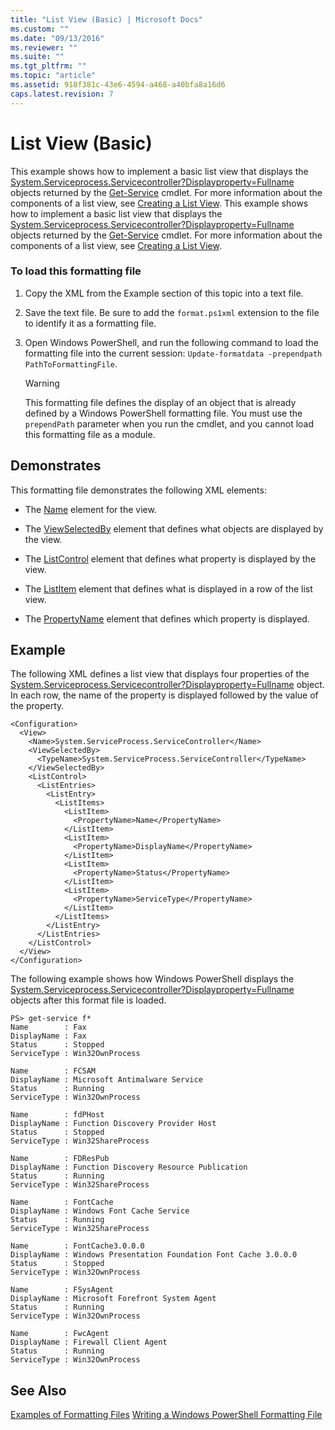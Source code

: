 ```yaml
---
title: "List View (Basic) | Microsoft Docs"
ms.custom: ""
ms.date: "09/13/2016"
ms.reviewer: ""
ms.suite: ""
ms.tgt_pltfrm: ""
ms.topic: "article"
ms.assetid: 918f381c-43e6-4594-a468-a40bfa8a16d6
caps.latest.revision: 7
---
```

# List View (Basic)
This example shows how to implement a basic list view that displays the [System.Serviceprocess.Servicecontroller?Displayproperty=Fullname](/dotnet/api/System.ServiceProcess.ServiceController?displayProperty=fullName) objects returned by the [Get-Service](/powershell/module/Microsoft.PowerShell.Management/Get-Service) cmdlet. For more information about the components of a list view, see [Creating a List View](./creating-a-list-view.md).
This example shows how to implement a basic list view that displays the [System.Serviceprocess.Servicecontroller?Displayproperty=Fullname](/dotnet/api/System.ServiceProcess.ServiceController?displayProperty=fullName) objects returned by the [Get-Service](http://go.microsoft.com/fwlink/?LinkId=113332) cmdlet. For more information about the components of a list view, see [Creating a List View](./creating-a-list-view.md).

### To load this formatting file

1.  Copy the XML from the Example section of this topic into a text file.

2.  Save the text file. Be sure to add the `format.ps1xml` extension to the file to identify it as a formatting file.

3.  Open Windows PowerShell, and run the following command to load the formatting file into the current session: `Update-formatdata -prependpath PathToFormattingFile`.

    > [!WARNING]
    >  This formatting file defines the display of an object that is already defined by a Windows PowerShell formatting file. You must use the `prependPath` parameter when you run the cmdlet, and you cannot load this formatting file as a module.

## Demonstrates
 This formatting file demonstrates the following XML elements:

-   The [Name](./name-element-for-view-format.md) element for the view.

-   The [ViewSelectedBy](./viewselectedby-element-format.md) element that defines what objects are displayed by the view.

-   The [ListControl](./listcontrol-element-format.md) element that defines what property is displayed by the view.

-   The [ListItem](./listitem-element-for-listitems-for-listcontrol-format.md) element that defines what is displayed in a row of the list view.

-   The [PropertyName](./propertyname-element-for-listitem-for-listcontrol-format.md) element that defines which property is displayed.

## Example
 The following XML defines a list view that displays four properties of the [System.Serviceprocess.Servicecontroller?Displayproperty=Fullname](/dotnet/api/System.ServiceProcess.ServiceController?displayProperty=fullName) object. In each row, the name of the property is displayed followed by the value of the property.

```
<Configuration>
  <View>
    <Name>System.ServiceProcess.ServiceController</Name>
    <ViewSelectedBy>
      <TypeName>System.ServiceProcess.ServiceController</TypeName>
    </ViewSelectedBy>
    <ListControl>
      <ListEntries>
        <ListEntry>
          <ListItems>
            <ListItem>
              <PropertyName>Name</PropertyName>
            </ListItem>
            <ListItem>
              <PropertyName>DisplayName</PropertyName>
            </ListItem>
            <ListItem>
              <PropertyName>Status</PropertyName>
            </ListItem>
            <ListItem>
              <PropertyName>ServiceType</PropertyName>
            </ListItem>
          </ListItems>
        </ListEntry>
      </ListEntries>
    </ListControl>
  </View>
</Configuration>
```

 The following example shows how Windows PowerShell displays the [System.Serviceprocess.Servicecontroller?Displayproperty=Fullname](/dotnet/api/System.ServiceProcess.ServiceController?displayProperty=fullName) objects after this format file is loaded.

```
PS> get-service f*
Name        : Fax
DisplayName : Fax
Status      : Stopped
ServiceType : Win32OwnProcess

Name        : FCSAM
DisplayName : Microsoft Antimalware Service
Status      : Running
ServiceType : Win32OwnProcess

Name        : fdPHost
DisplayName : Function Discovery Provider Host
Status      : Stopped
ServiceType : Win32ShareProcess

Name        : FDResPub
DisplayName : Function Discovery Resource Publication
Status      : Running
ServiceType : Win32ShareProcess

Name        : FontCache
DisplayName : Windows Font Cache Service
Status      : Running
ServiceType : Win32ShareProcess

Name        : FontCache3.0.0.0
DisplayName : Windows Presentation Foundation Font Cache 3.0.0.0
Status      : Stopped
ServiceType : Win32OwnProcess

Name        : FSysAgent
DisplayName : Microsoft Forefront System Agent
Status      : Running
ServiceType : Win32OwnProcess

Name        : FwcAgent
DisplayName : Firewall Client Agent
Status      : Running
ServiceType : Win32OwnProcess
```

## See Also
 [Examples of Formatting Files](./examples-of-formatting-files.md)
 [Writing a Windows PowerShell Formatting File](./writing-a-windows-powershell-formatting-file.md)
